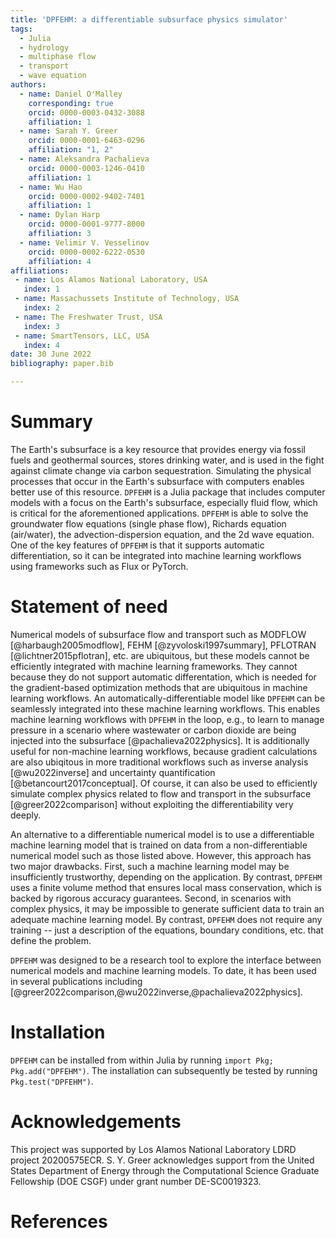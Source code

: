 ```yaml
---
title: 'DPFEHM: a differentiable subsurface physics simulator'
tags:
  - Julia
  - hydrology
  - multiphase flow
  - transport
  - wave equation
authors:
  - name: Daniel O'Malley
    corresponding: true
    orcid: 0000-0003-0432-3088
    affiliation: 1
  - name: Sarah Y. Greer
    orcid: 0000-0001-6463-0296
    affiliation: "1, 2"
  - name: Aleksandra Pachalieva
    orcid: 0000-0003-1246-0410
    affiliation: 1
  - name: Wu Hao
    orcid: 0000-0002-9402-7401
    affiliation: 1
  - name: Dylan Harp
    orcid: 0000-0001-9777-8000
    affiliation: 3
  - name: Velimir V. Vesselinov
    orcid: 0000-0002-6222-0530
    affiliation: 4
affiliations:
 - name: Los Alamos National Laboratory, USA
   index: 1
 - name: Massachussets Institute of Technology, USA
   index: 2
 - name: The Freshwater Trust, USA
   index: 3
 - name: SmartTensors, LLC, USA
   index: 4
date: 30 June 2022
bibliography: paper.bib

---
```


# Summary

The Earth's subsurface is a key resource that provides energy via fossil fuels and geothermal sources, stores drinking water, and is used in the fight against climate change via carbon sequestration.
Simulating the physical processes that occur in the Earth's subsurface with computers enables better use of this resource.
`DPFEHM` is a Julia package that includes computer models with a focus on the Earth's subsurface, especially fluid flow, which is critical for the aforementioned applications.
`DPFEHM` is able to solve the groundwater flow equations (single phase flow), Richards equation (air/water), the advection-dispersion equation, and the 2d wave equation.
One of the key features of `DPFEHM` is that it supports automatic differentiation, so it can be integrated into machine learning workflows using frameworks such as Flux or PyTorch.

# Statement of need

Numerical models of subsurface flow and transport such as MODFLOW [@harbaugh2005modflow], FEHM [@zyvoloski1997summary], PFLOTRAN [@lichtner2015pflotran], etc. are ubiquitous, but these models cannot be efficiently integrated with machine learning frameworks.
They cannot because they do not support automatic differentation, which is needed for the gradient-based optimization methods that are ubiquitous in machine learning workflows.
An automatically-differentiable model like `DPFEHM` can be seamlessly integrated into these machine learning workflows.
This enables machine learning workflows with `DPFEHM` in the loop, e.g., to learn to manage pressure in a scenario where wastewater or carbon dioxide are being injected into the subsurface [@pachalieva2022physics].
It is additionally useful for non-machine learning workflows, because gradient calculations are also ubiqitous in more traditional workflows such as inverse analysis [@wu2022inverse] and uncertainty quantification [@betancourt2017conceptual].
Of course, it can also be used to efficiently simulate complex physics related to flow and transport in the subsurface [@greer2022comparison] without exploiting the differentiability very deeply.

An alternative to a differentiable numerical model is to use a differentiable machine learning model that is trained on data from a non-differentiable numerical model such as those listed above.
However, this approach has two major drawbacks.
First, such a machine learning model may be insufficiently trustworthy, depending on the application.
By contrast, `DPFEHM` uses a finite volume method that ensures local mass conservation, which is backed by rigorous accuracy guarantees.
Second, in scenarios with complex physics, it may be impossible to generate sufficient data to train an adequate machine learning model.
By contrast, `DPFEHM` does not require any training -- just a description of the equations, boundary conditions, etc. that define the problem.

`DPFEHM` was designed to be a research tool to explore the interface between numerical models and machine learning models.
To date, it has been used in several publications including [@greer2022comparison,@wu2022inverse,@pachalieva2022physics].

# Installation

`DPFEHM` can be installed from within Julia by running `import Pkg; Pkg.add("DPFEHM")`.
The installation can subsequently be tested by running `Pkg.test("DPFEHM")`.

# Acknowledgements

This project was supported by Los Alamos National Laboratory LDRD project 20200575ECR.
S. Y. Greer acknowledges support from the United States Department of Energy through the Computational Science Graduate Fellowship (DOE CSGF) under grant number DE-SC0019323.

# References
